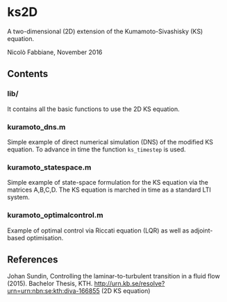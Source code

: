 # ks2D

A two-dimensional (2D) extension of the Kumamoto-Sivashisky (KS) equation.

Nicolò Fabbiane, November 2016

## Contents

### lib/
It contains all the basic functions to use the 2D KS equation.

### kuramoto_dns.m
Simple example of direct numerical simulation (DNS) of the modified KS equation. To advance in time the function `ks_timestep` is used.

### kuramoto_statespace.m
Simple example of state-space formulation for the KS equation via the matrices A,B,C,D. The KS equation is marched in time as a standard LTI system.

### kuramoto_optimalcontrol.m
Example of optimal control via Riccati equation (LQR) as well as adjoint-based optimisation.

## References
Johan Sundin, Controlling the laminar-to-turbulent transition in a fluid flow (2015). Bachelor Thesis, KTH. http://urn.kb.se/resolve?urn=urn:nbn:se:kth:diva-166855 (2D KS equation)
